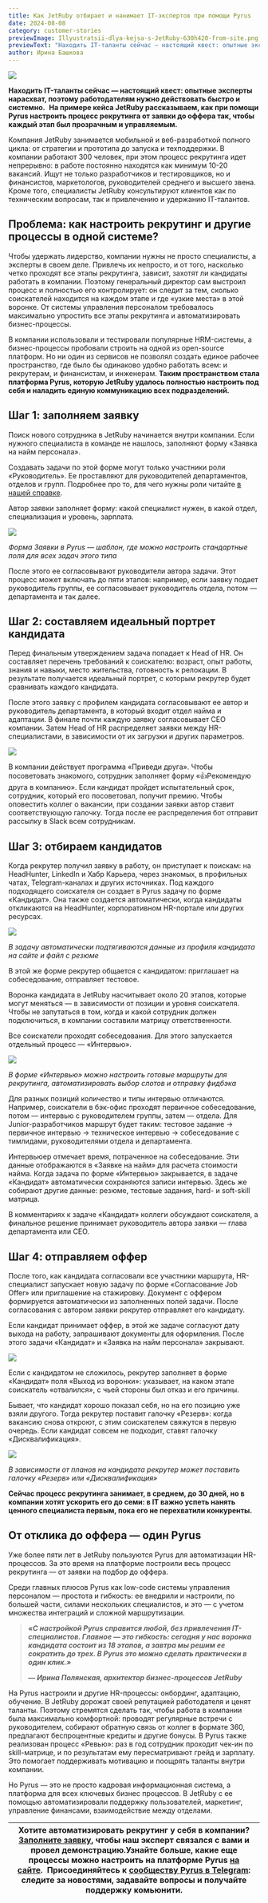 ```yaml
---
title: Как JetRuby отбирает и нанимает IT-экспертов при помощи Pyrus
date: 2024-08-08
category: customer-stories
previewImage: Illyustratsii-dlya-kejsa-s-JetRuby-630h420-from-site.png
previewText: "Находить IT-таланты сейчас — настоящий квест: опытные эксперты нарасхват, поэтому работодателям нужно действовать быстро и системно. На примере кейса JetRuby рассказываем, как при помощи Pyrus настроить процесс рекрутинга от заявки до оффера так, чтобы каждый этап был прозрачным и управляемым."
author: Ирина Башкова
---
```

![](Illyustratsii-dlya-kejsa-s-JetRuby-1200h630.webp)

**Находить IT-таланты сейчас — настоящий квест: опытные эксперты нарасхват, поэтому работодателям нужно действовать быстро и системно.**  **На примере кейса JetRuby рассказываем, как при помощи Pyrus настроить процесс рекрутинга от заявки до оффера так, чтобы каждый этап был прозрачным и управляемым.** 

Компания JetRuby занимается мобильной и веб-разработкой полного цикла: от стратегии и прототипа до запуска и техподдержки. В компании работают 300 человек, при этом процесс рекрутинга идет непрерывно: в работе постоянно находятся как минимум 10-20 вакансий. Ищут не только разработчиков и тестировщиков, но и финансистов, маркетологов, руководителей среднего и высшего звена. Кроме того, специалисты JetRuby консультируют клиентов как по техническим вопросам, так и привлечению и удержанию IT-талантов. 

## Проблема: как настроить рекрутинг и другие процессы в одной системе? 

Чтобы удержать лидерство, компании нужны не просто специалисты, а эксперты в своем деле. Привлечь их непросто, и от того, насколько четко проходят все этапы рекрутинга, зависит, захотят ли кандидаты работать в компании. Поэтому генеральный директор сам выстроил процесс и полностью его контролирует: он следит за тем, сколько соискателей находится на каждом этапе и где «узкие места» в этой воронке. От системы управления персоналом требовалось максимально упростить все этапы рекрутинга и автоматизировать бизнес-процессы. 

В компании использовали и тестировали популярные HRM-системы, а бизнес-процессы пробовали строить на одной из open-source платформ. Но ни один из сервисов не позволял создать единое рабочее пространство, где было бы одинаково удобно работать всем: и рекрутерам, и финансистам, и инженерам. **Таким пространством стала платформа Pyrus, которую JetRuby удалось полностью настроить под себя и наладить единую коммуникацию всех подразделений.**  

## Шаг 1: заполняем заявку

Поиск нового сотрудника в JetRuby начинается внутри компании. Если нужного специалиста в команде не нашлось, заполняют форму «Заявка на найм персонала». 

Создавать задачи по этой форме могут только участники роли «Руководитель». Ее проставляют для руководителей департаментов, отделов и групп. Подробнее про то, для чего нужны роли читайте [в нашей справке](https://pyrus.com/ru/help/workflow/roles). 

Автор заявки заполняет форму: какой специалист нужен, в какой отдел, специализация и уровень, зарплата.

![](Skrin1-1.webp)

_Форма Заявки в Pyrus — шаблон, где можно настроить стандартные поля для всех задач этого типа_

После этого ее согласовывают руководители автора задачи. Этот процесс может включать до пяти этапов: например, если заявку подает руководитель группы, ее согласовывает руководитель отдела, потом — департамента и так далее. [](https://dev.pyrus.com/ru/blog/wp-content/uploads/2024/08/Illyustratsii-dlya-kejsa-s-JetRuby-1200h630.png)

## Шаг 2: составляем идеальный портрет кандидата

Перед финальным утверждением задача попадает к Head of HR. Он составляет перечень требований к соискателю: возраст, опыт работы, знания и навыки, место жительства, готовность к релокации. В результате получается идеальный портрет, с которым рекрутер будет сравнивать каждого кандидата.

После этого заявку с профилем кандидата согласовывают ее автор и руководитель департамента, в который входит отдел найма и адаптации. В финале почти каждую заявку согласовывает CEO компании. Затем Head of HR распределяет заявки между HR-специалистами, в зависимости от их загрузки и других параметров. 

![](Skrin2-1.webp)

В компании действует программа «Приведи друга». Чтобы посоветовать знакомого, сотрудник заполняет форму «👍Рекомендую друга в компанию». Если кандидат пройдет испытательный срок, сотрудник, который его посоветовал, получит премию. Чтобы оповестить коллег о вакансии, при создании заявки автор ставит соответствующую галочку. Тогда после ее распределения бот отправит рассылку в Slack всем сотрудникам.

## Шаг 3: отбираем кандидатов

Когда рекрутер получил заявку в работу, он приступает к поискам: на HeadHunter, LinkedIn и Хабр Карьера, через знакомых, в профильных чатах, Telegram-каналах и других источниках. Под каждого подходящего соискателя он создает в Pyrus задачу по форме «Кандидат». Она также создается автоматически, когда кандидаты откликаются на HeadHunter, корпоративном HR-портале или других ресурсах. 

![](Skrin3-1.webp)

_В задачу автоматически подтягиваются данные из профиля кандидата на сайте и файл с резюме_

В этой же форме рекрутер общается с кандидатом: приглашает на собеседование, отправляет тестовое. 

Воронка кандидата в JetRuby насчитывает около 20 этапов, которые могут меняться — в зависимости от позиции и уровня соискателя. Чтобы не запутаться в том, когда и какой сотрудник должен подключиться, в компании составили матрицу ответственности. 

Все соискатели проходят собеседования. Для этого запускается отдельный процесс — «Интервью».

![](Marshrutizatsiya.webp)

_В форме «Интервью» можно настроить готовые маршруты для рекрутинга, автоматизировать выбор слотов и отправку фидбэка_

Для разных позиций количество и типы интервью отличаются. Например, соискатели в бэк-офис проходят первичное собеседование, потом — интервью с руководителем группы, затем — отдела. Для Junior-разработчиков маршрут будет таким: тестовое задание → первичное интервью → техническое интервью → собеседование с тимлидами, руководителями отдела и департамента. 

Интервьюер отмечает время, потраченное на собеседование. Эти данные отображаются в «Заявке на найм» для расчета стоимости найма. Когда задача по форме «Интервью» закрывается, в задаче «Кандидат» автоматически сохраняются записи интервью. Здесь же собирают другие данные: резюме, тестовые задания, hard- и soft-skill матрица.

В комментариях к задаче «Кандидат» коллеги обсуждают соискателя, а финальное решение принимает руководитель автора заявки — глава департамента или CEO.

## Шаг 4: отправляем оффер

После того, как кандидата согласовали все участники маршрута, HR-специалист запускает новую задачу по форме «Согласование Job Offer» или приглашение на стажировку. Документ с оффером формируется автоматически из заполненных полей задачи. После согласования с автором заявки рекрутер отправляет его кандидату. 

Если кандидат принимает оффер, в этой же задаче согласуют дату выхода на работу, запрашивают документы для оформления. После этого задачи «Кандидат» и «Заявка на найм персонала» закрывают.

![](Skrin4-2.webp)

Если с кандидатом не сложилось, рекрутер заполняет в форме «Кандидат» поля «Выход из воронки»: указывает, на каком этапе соискатель «отвалился», с чьей стороны был отказ и его причины. 

Бывает, что кандидат хорошо показал себя, но на его позицию уже взяли другого. Тогда рекрутер поставит галочку «Резерв»: когда вакансию снова откроют, с этим соискателем свяжутся в первую очередь. Если кандидат совсем не подходит, ставят галочку «Дисквалификация».

![](Skrin5-1.webp)

_В зависимости от планов на кандидата рекрутер может поставить галочку «Резерв» или «Дисквалификация»_

**Сейчас процесс рекрутинга занимает, в среднем, до 30 дней, но в компании хотят ускорить его до семи: в IT важно успеть нанять ценного специалиста первым, пока его не перехватили конкуренты.** 

## От отклика до оффера — один Pyrus

Уже более пяти лет в JetRuby пользуются Pyrus для автоматизации HR-процессов. За это время на платформе построили весь процесс рекрутинга — от заявки на подбор до оффера. 

Среди главных плюсов Pyrus как low-code системы управления персоналом — простота и гибкость: ее внедрили и настроили, по большей части, силами нескольких специалистов, и это — с учетом множества интеграций и сложной маршрутизации. 

> **_«С настройкой Pyrus справится любой, без привлечения IT-специалистов. Главное — это гибкость: сегодня у нас воронка кандидата состоит из 18 этапов, а завтра мы решим ее сократить до трех. В Pyrus это можно сделать практически в один клик.»_**
> 
> **— _Ирина Полянская, архитектор бизнес-процессов JetRuby_**

На Pyrus настроили и другие HR-процессы: онбординг, адаптацию, обучение. В JetRuby дорожат своей репутацией работодателя и ценят таланты. Поэтому стремятся сделать так, чтобы работа в компании была максимально комфортной: проводят регулярные встречи с руководителем, собирают обратную связь от коллег в формате 360, предлагают беспроцентные кредиты и другие бонусы. В Pyrus также реализован процесс «Ревью»: раз в год сотрудник проходит чек-ин по skill-матрице, и по результатам ему пересматривают грейд и зарплату. Это помогает поддерживать мотивацию и поощрять таланты внутри компании. 

Но Pyrus — это не просто кадровая информационная система, а платформа для всех ключевых бизнес процессов. В JetRuby с ее помощью автоматизировали поддержку пользователей, маркетинг, управление финансами, взаимодействие между отделами. 

| Хотите автоматизировать рекрутинг у себя в компании? [Заполните заявку](https://pyrus.com/ru/hr-recruitment), чтобы наш эксперт связался с вами и провел демонстрацию.Узнайте больше, какие еще процессы можно настроить на платформе Pyrus [на сайте](https://pyrus.com/ru/workflows).  Присоединяйтесь к [сообществу Pyrus в Telegram](https://t.me/pyruscom): следите за новостями, задавайте вопросы и получайте поддержку комьюнити. |
| --- |